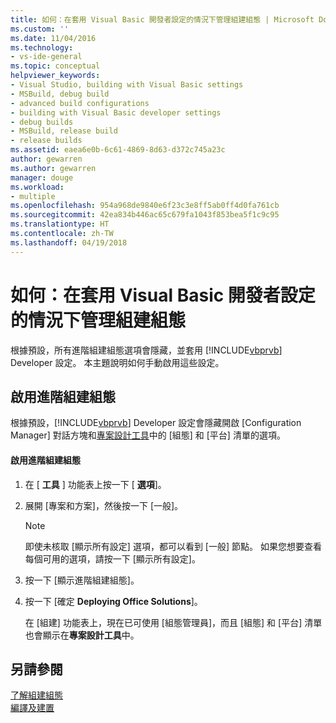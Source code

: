```yaml
---
title: 如何：在套用 Visual Basic 開發者設定的情況下管理組建組態 | Microsoft Docs
ms.custom: ''
ms.date: 11/04/2016
ms.technology:
- vs-ide-general
ms.topic: conceptual
helpviewer_keywords:
- Visual Studio, building with Visual Basic settings
- MSBuild, debug build
- advanced build configurations
- building with Visual Basic developer settings
- debug builds
- MSBuild, release build
- release builds
ms.assetid: eaea6e0b-6c61-4869-8d63-d372c745a23c
author: gewarren
ms.author: gewarren
manager: douge
ms.workload:
- multiple
ms.openlocfilehash: 954a968de9840e6f23c3e8ff5ab0ff4d0fa761cb
ms.sourcegitcommit: 42ea834b446ac65c679fa1043f853bea5f1c9c95
ms.translationtype: HT
ms.contentlocale: zh-TW
ms.lasthandoff: 04/19/2018
---
```

# <a name="how-to-manage-build-configurations-with-visual-basic-developer-settings-applied"></a>如何：在套用 Visual Basic 開發者設定的情況下管理組建組態
根據預設，所有進階組建組態選項會隱藏，並套用 [!INCLUDE[vbprvb](../code-quality/includes/vbprvb_md.md)] Developer 設定。 本主題說明如何手動啟用這些設定。  
  
## <a name="enable-advanced-build-configurations"></a>啟用進階組建組態  
 根據預設，[!INCLUDE[vbprvb](../code-quality/includes/vbprvb_md.md)] Developer 設定會隱藏開啟 [Configuration Manager] 對話方塊和[專案設計工具](..//ide/reference/application-page-project-designer-visual-basic.md)中的 [組態] 和 [平台] 清單的選項。  
  
#### <a name="to-enable-advanced-build-configurations"></a>啟用進階組建組態  
  
1.  在 [ **工具** ] 功能表上按一下 [ **選項**]。  
  
2.  展開 [專案和方案]，然後按一下 [一般]。  
  
    > [!NOTE]
    >  即使未核取 [顯示所有設定] 選項，都可以看到 [一般] 節點。 如果您想要查看每個可用的選項，請按一下 [顯示所有設定]。  
  
3.  按一下 [顯示進階組建組態]。  
  
4.  按一下 [確定 **Deploying Office Solutions**]。  
  
     在 [組建] 功能表上，現在已可使用 [組態管理員]，而且 [組態] 和 [平台] 清單也會顯示在**專案設計工具**中。  
  
## <a name="see-also"></a>另請參閱  
 [了解組建組態](../ide/understanding-build-configurations.md)   
 [編譯及建置](../ide/compiling-and-building-in-visual-studio.md)